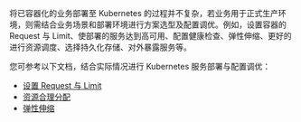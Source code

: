 将已容器化的业务部署至 Kubernetes 的过程并不复杂，若业务用于正式生产环境，则需结合业务场景和部署环境进行方案选型及配置调优。例如，设置容器的 Request 与 Limit、使部署的服务达到高可用、配置健康检查、弹性伸缩、更好的进行资源调度、选择持久化存储、对外暴露服务等。  

您可参考以下文档，结合实际情况进行 Kubernetes 服务部署与配置调优：
- [设置 Request 与 Limit ](https://cloud.tencent.com/document/product/457/45634)
- [资源合理分配](https://cloud.tencent.com/document/product/457/45635)
- [弹性伸缩](https://cloud.tencent.com/document/product/457/45636)




